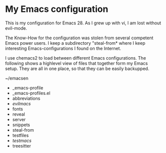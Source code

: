 # My Emacs configuration

This is my configuration for Emacs 28.
As I grew up with vi, I am lost without evil-mode.

The Know-How for the configuration was stolen from several competent Emacs power users.
I keep a subdirectory "steal-from* where I keep interesting Emacs-configurations I found on the Internet.

I use chemacs2 to load between different Emacs configurations.
The following shows a highlevel view of files that together form my Emacs setup. They are all in one place,
so that they can be easily backupped.

~/emacsen
-   _emacs-profile
-   _emacs-profiles.el
-   abbreviations
-   *evilmacs*
-   fonts
-   reveal
-   server
-   snippets
-   steal-from
-   testfiles
-   *testmacs*
-   treesitter
